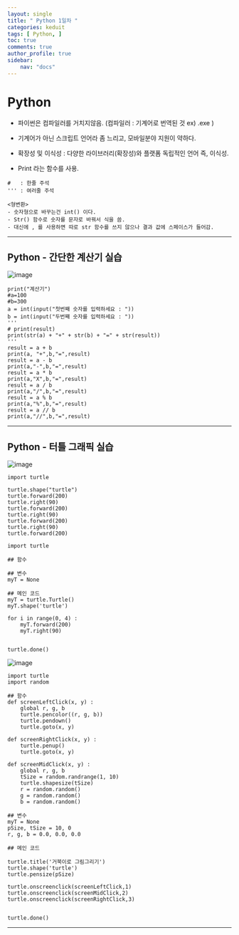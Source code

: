 ```yaml
---
layout: single
title: " Python 1일차 "
categories: keduit
tags: [ Python, ]
toc: true 
comments: true
author_profile: true
sidebar:
    nav: "docs"
---
```


# Python

* 파이썬은 컴파일러를 거치지않음. (컴파일러 : 기계어로 번역된 것 ex) .exe )

* 기계어가 아닌 스크립트 언어라 좀 느리고, 모바일분야 지원이 약하다.

* 확장성 및 이식성 : 다양한 라이브러리(확장성)와 플랫폼 독립적인 언어 즉, 이식성.

* Print 라는 함수를 사용. 


```
#   : 한줄 주석
''' : 여러줄 주석
```

```
<형변환>
- 숫자형으로 바꾸는건 int() 이다.
- Str() 함수로 숫자를 문자로 바꿔서 식을 씀. 
- 대신에 , 를 사용하면 따로 str 함수를 쓰지 않으나 결과 값에 스페이스가 들어감.
```

---


## Python - 간단한 계산기 실습

![image](https://user-images.githubusercontent.com/128279031/232652359-bf570d52-1c01-4a55-9b1a-77680ac9c15f.png)


```
print("계산기")
#a=100
#b=300
a = int(input("첫번째 숫자를 입력하세요 : "))
b = int(input("두번째 숫자를 입력하세요 : "))
'''
# print(result)
print(str(a) + "+" + str(b) + "=" + str(result))
'''
result = a + b
print(a, "+",b,"=",result)
result = a - b
print(a,"-",b,"=",result)
result = a * b
print(a,"X",b,"=",result)
result = a / b
print(a,"/",b,"=",result)
result = a % b
print(a,"%",b,"=",result)
result = a // b
print(a,"//",b,"=",result)
```

---

## Python - 터틀 그래픽 실습

![image](https://user-images.githubusercontent.com/128279031/232654644-8f0a822a-d731-4af2-8570-3d6cef45ce75.png)

```
import turtle

turtle.shape("turtle")
turtle.forward(200)
turtle.right(90)
turtle.forward(200)
turtle.right(90)
turtle.forward(200)
turtle.right(90)
turtle.forward(200)
```

```
import turtle

## 함수

## 변수
myT = None

## 메인 코드
myT = turtle.Turtle()
myT.shape('turtle')

for i in range(0, 4) :
    myT.forward(200)
    myT.right(90)


turtle.done()
```

![image](https://user-images.githubusercontent.com/128279031/232661749-debfdc2b-1e26-4978-95ab-578da8ab5cdc.png)

```
import turtle
import random

## 함수
def screenLeftClick(x, y) : 
    global r, g, b
    turtle.pencolor((r, g, b))
    turtle.pendown()
    turtle.goto(x, y)

def screenRightClick(x, y) :
    turtle.penup()
    turtle.goto(x, y)

def screenMidClick(x, y) :
    global r, g, b
    tSize = random.randrange(1, 10)
    turtle.shapesize(tSize)
    r = random.random()
    g = random.random()
    b = random.random()

## 변수
myT = None
pSize, tSize = 10, 0
r, g, b = 0.0, 0.0, 0.0

## 메인 코드

turtle.title('거북이로 그림그리기')
turtle.shape('turtle')
turtle.pensize(pSize)

turtle.onscreenclick(screenLeftClick,1)
turtle.onscreenclick(screenMidClick,2)
turtle.onscreenclick(screenRightClick,3)


turtle.done()
```

---

